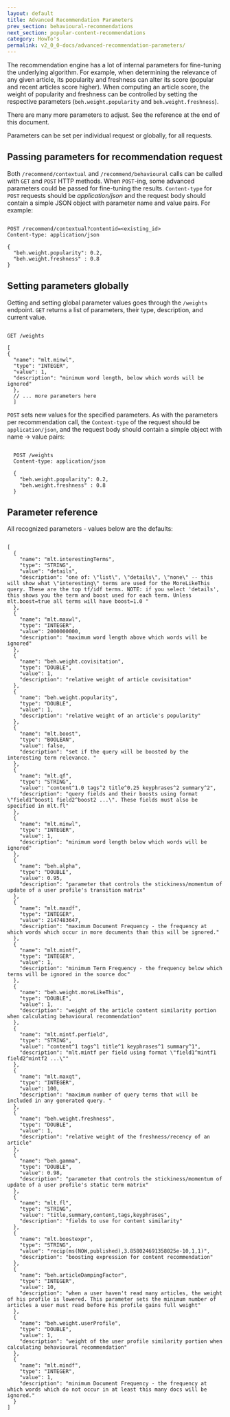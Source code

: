 ```yaml
---
layout: default
title: Advanced Recommendation Parameters
prev_section: behavioural-recommendations
next_section: popular-content-recommendations
category: HowTo's
permalink: v2_0_0-docs/advanced-recommendation-parameters/
---
```

The recommendation engine has a lot of internal parameters for fine-tuning the underlying algorithm. For example, when determining the relevance of any given article, its popularity and freshness can alter its score (popular and recent articles score higher). When computing an article score, the weight of popularity and freshness can be controlled by setting the respective parameters (`beh.weight.popularity` and `beh.weight.freshness`).

There are many more parameters to adjust. See the reference at the end of this document.

Parameters can be set per individual request or globally, for all requests.

## Passing parameters for recommendation request

Both `/recommend/contextual` and `/recommend/behavioural` calls can be called with `GET` and `POST` HTTP methods. When `POST`-ing, some advanced parameters could be passed for fine-tuning the results. `Content-type` for `POST` requests should be *application/json* and the request body should contain a simple JSON object with parameter name and value pairs. For example:

<pre><code>
POST /recommend/contextual?contentid=&lt;existing_id&gt;
Content-type: application/json

{
  "beh.weight.popularity": 0.2,
  "beh.weight.freshness" : 0.8
}
</code></pre>

## Setting parameters globally

Getting and setting global parameter values goes through the `/weights` endpoint. `GET` returns a list of parameters, their type, description, and current value.

<pre><code>
GET /weights

[
{
  "name": "mlt.minwl",
  "type": "INTEGER",
  "value": 1,
  "description": "minimum word length, below which words will be ignored"
  },
  // ... more parameters here
  ]
</code></pre>

`POST` sets new values for the specified parameters. As with the parameters per recommendation call, the `Content-type` of the request should be `application/json`, and the request body should contain a simple object with name -> value pairs:

<pre><code>
  POST /weights
  Content-type: application/json

  {
    "beh.weight.popularity": 0.2,
    "beh.weight.freshness" : 0.8
  }
</code></pre>

## Parameter reference

  All recognized parameters - values below are the defaults:

<pre><code>
[
  {
    "name": "mlt.interestingTerms",
    "type": "STRING",
    "value": "details",
    "description": "one of: \"list\", \"details\", \"none\" -- this will show what \"interesting\" terms are used for the MoreLikeThis query. These are the top tf/idf terms. NOTE: if you select 'details', this shows you the term and boost used for each term. Unless mlt.boost=true all terms will have boost=1.0 "
  },
  {
    "name": "mlt.maxwl",
    "type": "INTEGER",
    "value": 2000000000,
    "description": "maximum word length above which words will be ignored"
  },
  {
    "name": "beh.weight.covisitation",
    "type": "DOUBLE",
    "value": 1,
    "description": "relative weight of article covisitation"
  },
  {
    "name": "beh.weight.popularity",
    "type": "DOUBLE",
    "value": 1,
    "description": "relative weight of an article's popularity"
  },
  {
    "name": "mlt.boost",
    "type": "BOOLEAN",
    "value": false,
    "description": "set if the query will be boosted by the interesting term relevance. "
  },
  {
    "name": "mlt.qf",
    "type": "STRING",
    "value": "content^1.0 tags^2 title^0.25 keyphrases^2 summary^2",
    "description": "query fields and their boosts using format \"field1^boost1 field2^boost2 ...\". These fields must also be specified in mlt.fl"
  },
  {
    "name": "mlt.minwl",
    "type": "INTEGER",
    "value": 1,
    "description": "minimum word length below which words will be ignored"
  },
  {
    "name": "beh.alpha",
    "type": "DOUBLE",
    "value": 0.95,
    "description": "parameter that controls the stickiness/momentum of update of a user profile's transition matrix"
  },
  {
    "name": "mlt.maxdf",
    "type": "INTEGER",
    "value": 2147483647,
    "description": "maximum Document Frequency - the frequency at which words which occur in more documents than this will be ignored."
  },
  {
    "name": "mlt.mintf",
    "type": "INTEGER",
    "value": 1,
    "description": "minimum Term Frequency - the frequency below which terms will be ignored in the source doc"
  },
  {
    "name": "beh.weight.moreLikeThis",
    "type": "DOUBLE",
    "value": 1,
    "description": "weight of the article content similarity portion when calculating behavioural recommendation"
  },
  {
    "name": "mlt.mintf.perfield",
    "type": "STRING",
    "value": "content^1 tags^1 title^1 keyphrases^1 summary^1",
    "description": "mlt.mintf per field using format \"field1^mintf1 field2^mintf2 ...\""
  },
  {
    "name": "mlt.maxqt",
    "type": "INTEGER",
    "value": 100,
    "description": "maximum number of query terms that will be included in any generated query. "
  },
  {
    "name": "beh.weight.freshness",
    "type": "DOUBLE",
    "value": 1,
    "description": "relative weight of the freshness/recency of an article"
  },
  {
    "name": "beh.gamma",
    "type": "DOUBLE",
    "value": 0.98,
    "description": "parameter that controls the stickiness/momentum of update of a user profile's static term matrix"
  },
  {
    "name": "mlt.fl",
    "type": "STRING",
    "value": "title,summary,content,tags,keyphrases",
    "description": "fields to use for content similarity"
  },
  {
    "name": "mlt.boostexpr",
    "type": "STRING",
    "value": "recip(ms(NOW,published),3.858024691358025e-10,1,1)",
    "description": "boosting expression for content recommendation"
  },
  {
    "name": "beh.articleDampingFactor",
    "type": "INTEGER",
    "value": 10,
    "description": "when a user haven't read many articles, the weight of his profile is lowered. This parameter sets the minimum number of articles a user must read before his profile gains full weight"
  },
  {
    "name": "beh.weight.userProfile",
    "type": "DOUBLE",
    "value": 1,
    "description": "weight of the user profile similarity portion when calculating behavioural recommendation"
  },
  {
    "name": "mlt.mindf",
    "type": "INTEGER",
    "value": 1,
    "description": "minimum Document Frequency - the frequency at which words which do not occur in at least this many docs will be ignored."
  }
]
</code></pre>
